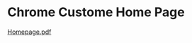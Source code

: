 # Chrome Custome Home Page
[Homepage.pdf](https://github.com/nagacharankumarreddy/HTMLCSSJAVASCRIPT_SNIPPETS/files/10920241/Homepage.pdf)
